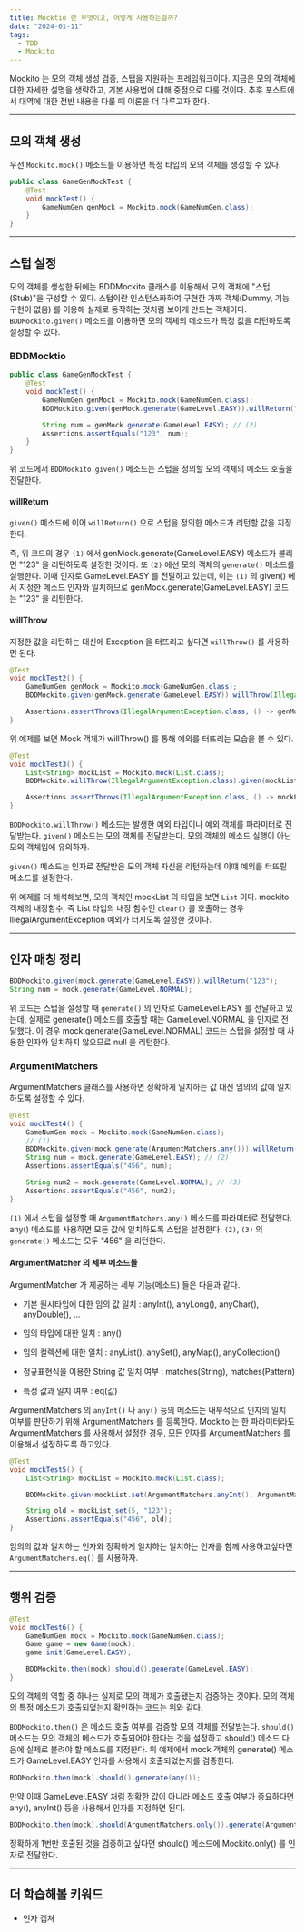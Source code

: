 ```yaml
---
title: Mocktio 란 무엇이고, 어떻게 사용하는걸까?
date: "2024-01-11"
tags:
  - TDD
  - Mockito
---
```


Mockito 는 모의 객체 생성 검증, 스텁을 지원하는 프레임워크이다. 지금은 모의 객체에 대한 자세한 설명을 생략하고, 기본 사용법에 대해 중점으로 다룰 것이다. 추후 포스트에서 대역에 대한 전반 내용을 다룰 때 이론을 더 다루고자 한다.

---

## 모의 객체 생성

우선 `Mockito.mock()` 메소드를 이용하면 특정 타입의 모의 객체를 생성할 수 있다.

```java
public class GameGenMockTest {
    @Test
    void mockTest() {
        GameNumGen genMock = Mockito.mock(GameNumGen.class);
    }
}
```

---

## 스텁 설정

모의 객체를 생성한 뒤에는 BDDMockito 클래스를 이용해서 모의 객체에 "스텁(Stub)"을 구성할 수 있다. 스텁이란 인스턴스화하여 구현한 가짜 객체(Dummy, 기능 구현이 없음) 를 이용해 실제로 동작하는 것처럼 보이게 만드는 객체이다. `BDDMockito.given()` 메소드를 이용하면 모의 객체의 메소드가 특정 값을 리턴하도록 설정할 수 있다.

### BDDMocktio

```java
public class GameGenMockTest {
    @Test
    void mockTest() {
        GameNumGen genMock = Mockito.mock(GameNumGen.class);
        BDDMockito.given(genMock.generate(GameLevel.EASY)).willReturn("123"); // (1)

        String num = genMock.generate(GameLevel.EASY); // (2)
        Assertions.assertEquals("123", num);
    }
}
```

위 코드에서 `BDDMockito.given()` 메소드는 스텁을 정의할 모의 객체의 메소드 호출을 전달한다.

#### willReturn

`given()` 메소드에 이어 `willReturn()` 으로 스텁을 정의한 메소드가 리턴할 값을 지정한다.

즉, 위 코드의 경우 `(1)` 에서 genMock.generate(GameLevel.EASY) 메소드가 불리면 "123" 을 리턴하도록 설정한 것이다. 또 `(2)` 에선 모의 객체의 `generate()` 메소드를 실행한다. 이때 인자로 GameLevel.EASY 를 전달하고 있는데, 이는 `(1)` 의 given() 에서 지정한 메소드 인자와 일치하므로 genMock.generate(GameLevel.EASY) 코드는 "123" 을 리턴한다.

#### willThrow

지정한 값을 리턴하는 대신에 Exception 을 터뜨리고 싶다면 `willThrow()` 를 사용하면 된다.

```java
@Test
void mockTest2() {
	GameNumGen genMock = Mockito.mock(GameNumGen.class);
    BDDMockito.given(genMock.generate(GameLevel.EASY)).willThrow(IllegalArgumentException.class);

    Assertions.assertThrows(IllegalArgumentException.class, () -> genMock.generate(null));
}
```

위 예제를 보면 Mock 객체가 willThrow() 를 통해 예외를 터뜨리는 모습을 볼 수 있다.

```java
@Test
void mockTest3() {
	List<String> mockList = Mockito.mock(List.class);
    BDDMockito.willThrow(IllegalArgumentException.class).given(mockList).clear();

    Assertions.assertThrows(IllegalArgumentException.class, () -> mockList.clear());
}
```

`BDDMockito.willThrow()` 메소드는 발생한 예외 타입이나 예외 객체를 파라미터로 전달받는다. `given()` 메소드는 모의 객체를 전달받는다. 모의 객체의 메소드 실행이 아닌 모의 객체임에 유의하자.

`given()` 메소드는 인자로 전달받은 모의 객체 자신을 리턴하는데 이떄 예외를 터뜨릴 메소드를 설정한다.

위 예제를 더 해석해보면, 모의 객체인 mockList 의 타입을 보면 `List` 이다. mockito 객체의 내장함수, 즉 List 타입의 내장 함수인 `clear()` 를 호출하는 경우 IllegalArgumentException 예외가 터지도록 설정한 것이다.

---

## 인자 매칭 정리

```java
BDDMockito.given(mock.generate(GameLevel.EASY)).willReturn("123");
String num = mock.generate(GameLevel.NORMAL);
```

위 코드는 스텁을 설정할 때 `generate()` 의 인자로 GameLevel.EASY 를 전달하고 있는데, 실제로 generate() 메소드를 호출할 때는 GameLevel.NORMAL 을 인자로 전달했다. 이 경우 mock.generate(GameLevel.NORMAL) 코드는 스텁을 설정할 때 사용한 인자와 일치하지 않으므로 null 을 리턴한다.

### ArgumentMatchers

ArgumentMatchers 클래스를 사용하면 정확하게 일치하는 값 대신 임의의 값에 일치하도록 설정할 수 있다.

```java
@Test
void mockTest4() {
	GameNumGen mock = Mockito.mock(GameNumGen.class);
    // (1)
    BDDMockito.given(mock.generate(ArgumentMatchers.any())).willReturn("456");
    String num = mock.generate(GameLevel.EASY); // (2)
    Assertions.assertEquals("456", num);

    String num2 = mock.generate(GameLevel.NORMAL); // (3)
    Assertions.assertEquals("456", num2);
}
```

`(1)` 에서 스텁을 설정할 때 `ArgumentMatchers.any()` 메소드를 파라미터로 전달했다. any() 메소드를 사용하면 모든 값에 일치하도록 스텁을 설정한다. `(2)`, `(3)` 의 `generate()` 메소드는 모두 "456" 을 리턴한다.

#### ArgumentMatcher 의 세부 메소드들

ArgumentMatcher 가 제공하는 세부 기능(메소드) 들은 다음과 같다.

- 기본 원시타입에 대한 임의 값 일치 : anyInt(), anyLong(), anyChar(), anyDouble(), ...

- 임의 타입에 대한 일치 : any()

- 임의 컬렉션에 대한 일치 : anyList(), anySet(), anyMap(), anyCollection()

- 정규표현식을 이용한 String 값 일치 여부 : matches(String), matches(Pattern)

- 특정 값과 일치 여부 : eq(값)

ArgumentMatchers 의 `anyInt()` 나 `any()` 등의 메소드는 내부적으로 인자의 일치 여부를 판단하기 위해 ArgumentMatchers 를 등록한다. Mockito 는 한 파라미터라도 ArgumentMatchers 를 사용해서 설정한 경우, 모든 인자를 ArgumentMatchers 를 이용해서 설정하도록 하고있다.

```java
@Test
void mockTest5() {
	List<String> mockList = Mockito.mock(List.class);

    BDDMockito.given(mockList.set(ArgumentMatchers.anyInt(), ArgumentMatchers.eq("123"))).willReturn("456");

    String old = mockList.set(5, "123");
	Assertions.assertEquals("456", old);
}
```

임의의 값과 일치하는 인자와 정확하게 일치하는 일치하는 인자를 함께 사용하고싶다면 `ArgumentMatchers.eq()` 를 사용하자.

---

## 행위 검증

```java
@Test
void mockTest6() {
	GameNumGen mock = Mockito.mock(GameNumGen.class);
    Game game = new Game(mock);
    game.init(GameLevel.EASY);

    BDDMockito.then(mock).should().generate(GameLevel.EASY);
}
```

모의 객체의 역할 중 하나는 실제로 모의 객체가 호출됐는지 검증하는 것이다. 모의 객체의 특정 메소드가 호출되었는지 확인하는 코드는 위와 같다.

`BDDMockito.then()` 은 메소드 호출 여부를 검증할 모의 객체를 전달받는다. `should()` 메소드는 모의 객체의 메소드가 호출되어야 한다는 것을 설정하고 should() 메소드 다음에 실제로 불려야 할 메소드를 지정한다. 위 예제에서 mock 객체의 generate() 메소드가 GameLevel.EASY 인자를 사용해서 호출되었는지를 검증한다.

```java
BDDMockito.then(mock).should().generate(any());
```

만약 이때 GameLevel.EASY 처럼 정확한 값이 아니라 메소드 호출 여부가 중요하다면 any(), anyInt() 등을 사용해서 인자를 지정하면 된다.

```java
BDDMockito.then(mock).should(ArgumentMatchers.only()).generate(ArgumentMatchers.any());
```

정확하게 1번만 호출된 것을 검증하고 싶다면 should() 메소드에 Mockito.only() 를 인자로 전달한다.

---

## 더 학습해볼 키워드

- 인자 캡쳐
